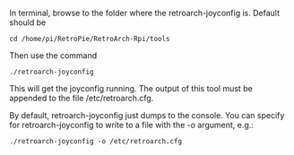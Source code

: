 In terminal, browse to the folder where the retroarch-joyconfig is. Default should be 

    cd /home/pi/RetroPie/RetroArch-Rpi/tools

Then use the command 

    ./retroarch-joyconfig

This will get the joyconfig running. The output of this tool must be appended to the file /etc/retroarch.cfg.

By default, retroarch-joyconfig just dumps to the console. You can specify for retroarch-joyconfig to write to a file with the -o argument, e.g.:

    ./retroarch-joyconfig -o /etc/retroarch.cfg
